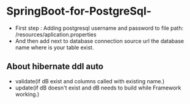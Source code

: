 # SpringBoot-for-PostgreSql-

* First step : Adding postgresql username and password to file path: /resources/aplication.properties
* And then add next to database connection source url the database name where is your table exist.


## About hibernate ddl auto
* validate(if dB exist and columns called with  existing name.)
* update(if dB doesn't exist and dB needs to build while Framework working.)
